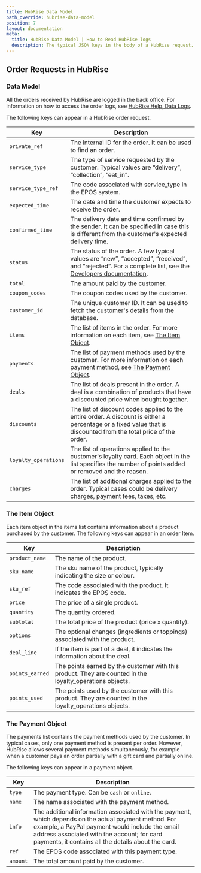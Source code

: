 ```yaml
---
title: HubRise Data Model
path_override: hubrise-data-model
position: 7
layout: documentation
meta:
  title: HubRise Data Model | How to Read HubRise logs
  description: The typical JSON keys in the body of a HubRise request.
---
```


## Order Requests in HubRise

### Data Model

All the orders received by HubRise are logged in the back office. For information on how to access the order logs, see
[HubRise Help, Data Logs](/docs/data/#logs).

The following keys can appear in a HubRise order request.

| Key                  | Description                                                                                                                                                                                               |
| -------------------- | --------------------------------------------------------------------------------------------------------------------------------------------------------------------------------------------------------- |
| `private_ref`        | The internal ID for the order. It can be used to find an order.                                                                                                                                           |
| `service_type`       | The type of service requested by the customer. Typical values are “delivery”, “collection”, “eat_in”.                                                                                                     |
| `service_type_ref`   | The code associated with service_type in the EPOS system.                                                                                                                                                 |
| `expected_time`      | The date and time the customer expects to receive the order.                                                                                                                                              |
| `confirmed_time`     | The delivery date and time confirmed by the sender. It can be specified in case this is different from the customer's expected delivery time.                                                             |
| `status`             | The status of the order. A few typical values are “new”, “accepted”, “received”, and “rejected”. For a complete list, see the [Developers documentation](/developers/api/order-management/#order-status). |
| `total`              | The amount paid by the customer.                                                                                                                                                                          |
| `coupon_codes`       | The coupon codes used by the customer.                                                                                                                                                                    |
| `customer_id`        | The unique customer ID. It can be used to fetch the customer's details from the database.                                                                                                                 |
| `items`              | The list of items in the order. For more information on each item, see [The Item Object](/docs/hubrise-logs/hubrise-data-model#the-item-object).                                                          |
| `payments`           | The list of payment methods used by the customer. For more information on each payment method, see [The Payment Object](/docs/hubrise-logs/hubrise-data-model#the-payment-object).                        |
| `deals`              | The list of deals present in the order. A deal is a combination of products that have a discounted price when bought together.                                                                            |
| `discounts`          | The list of discount codes applied to the entire order. A discount is either a percentage or a fixed value that is discounted from the total price of the order.                                          |
| `loyalty_operations` | The list of operations applied to the customer's loyalty card. Each object in the list specifies the number of points added or removed and the reason.                                                    |
| `charges`            | The list of additional charges applied to the order. Typical cases could be delivery charges, payment fees, taxes, etc.                                                                                   |

### The Item Object

Each item object in the items list contains information about a product purchased by the customer. The following keys can appear in an order Item.

| Key             | Description                                                                                              |
| --------------- | -------------------------------------------------------------------------------------------------------- |
| `product_name`  | The name of the product.                                                                                 |
| `sku_name`      | The sku name of the product, typically indicating the size or colour.                                    |
| `sku_ref`       | The code associated with the product. It indicates the EPOS code.                                        |
| `price`         | The price of a single product.                                                                           |
| `quantity`      | The quantity ordered.                                                                                    |
| `subtotal`      | The total price of the product (price x quantity).                                                       |
| `options`       | The optional changes (ingredients or toppings) associated with the product.                              |
| `deal_line`     | If the item is part of a deal, it indicates the information about the deal.                              |
| `points_earned` | The points earned by the customer with this product. They are counted in the loyalty_operations objects. |
| `points_used`   | The points used by the customer with this product. They are counted in the loyalty_operations objects.   |

### The Payment Object

The payments list contains the payment methods used by the customer. In typical cases, only one payment method is present per order. However, HubRise allows several payment methods simultaneously, for example when a customer pays an order partially with a gift card and partially online.

The following keys can appear in a payment object.

| Key      | Description                                                                                                                                                                                                                                                   |
| -------- | ------------------------------------------------------------------------------------------------------------------------------------------------------------------------------------------------------------------------------------------------------------- |
| `type`   | The payment type. Can be `cash` or `online`.                                                                                                                                                                                                                  |
| `name`   | The name associated with the payment method.                                                                                                                                                                                                                  |
| `info`   | The additional information associated with the payment, which depends on the actual payment method. For example, a PayPal payment would include the email address associated with the account; for card payments, it contains all the details about the card. |
| `ref`    | The EPOS code associated with this payment type.                                                                                                                                                                                                              |
| `amount` | The total amount paid by the customer.                                                                                                                                                                                                                        |
